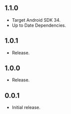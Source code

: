 ## 1.1.0

- Target Android SDK 34.
- Up to Date Dependencies.

## 1.0.1

- Release.

## 1.0.0

- Release.

## 0.0.1

- Initial release.
